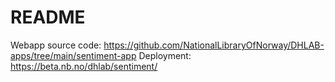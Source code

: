 # README

Webapp source code: https://github.com/NationalLibraryOfNorway/DHLAB-apps/tree/main/sentiment-app
Deployment: https://beta.nb.no/dhlab/sentiment/
